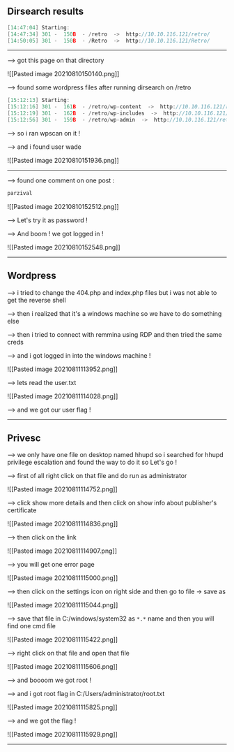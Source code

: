 ## Dirsearch results

```c
[14:47:04] Starting: 
[14:47:34] 301 -  150B  - /retro  ->  http://10.10.116.121/retro/
[14:50:05] 301 -  150B  - /Retro  ->  http://10.10.116.121/Retro/
```

------
--> got this page on that directory 

![[Pasted image 20210810150140.png]]

--> found some wordpress files after running dirsearch on /retro 

```c
[15:12:13] Starting: 
[15:12:16] 301 -  161B  - /retro/wp-content  ->  http://10.10.116.121/retro/wp-content/
[15:12:19] 301 -  162B  - /retro/wp-includes  ->  http://10.10.116.121/retro/wp-includes/
[15:12:56] 301 -  159B  - /retro/wp-admin  ->  http://10.10.116.121/retro/wp-admin/
```

--> so i ran wpscan on it !

--> and i found user wade

![[Pasted image 20210810151936.png]]

------

--> found one comment on one post :

```c
parzival
```

![[Pasted image 20210810152512.png]]

--> Let's try it as password !

--> And boom ! we got logged in !

![[Pasted image 20210810152548.png]]

-----

## Wordpress 

--> i tried to change the 404.php and index.php files but i was not able to get the reverse shell 

--> then i realized that it's a windows machine so we have to do something else 

--> then i tried to connect with remmina using RDP and then tried the same creds 

--> and i got logged in into the windows machine !

![[Pasted image 20210811113952.png]]

--> lets read the user.txt 

![[Pasted image 20210811114028.png]]

--> and we got our user flag !

------

## Privesc 

--> we only have one file on desktop named hhupd so i searched for hhupd privilege escalation and found the way to do it so Let's go !

--> first of all right click on that file and do run as administrator 

![[Pasted image 20210811114752.png]]

--> click show more details and then click on show info about publisher's certificate 

![[Pasted image 20210811114836.png]]

--> then click on the link 

![[Pasted image 20210811114907.png]]

--> you will get one error page 

![[Pasted image 20210811115000.png]]

--> then click on the settings icon on right side and then go to file -> save as 

![[Pasted image 20210811115044.png]]

--> save that file in C:/windows/system32 as `*.*` name and then you will find one cmd file 

![[Pasted image 20210811115422.png]]

--> right click on that file and open that file 

![[Pasted image 20210811115606.png]]

--> and boooom we got root !

--> and i got root flag in C:/Users/administrator/root.txt

![[Pasted image 20210811115825.png]]

--> and we got the flag !

![[Pasted image 20210811115929.png]]

-------





